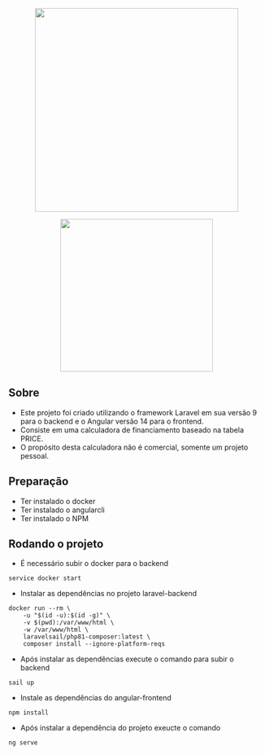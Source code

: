 <p align="center"><a href="https://laravel.com" target="_blank"><img src="https://raw.githubusercontent.com/laravel/art/master/logo-lockup/5%20SVG/2%20CMYK/1%20Full%20Color/laravel-logolockup-cmyk-red.svg" width="400"></a>
</p>
<p align="center"><a href="https://angularjs.org" target="_blank"><img src="https://angularjs.org/img/AngularJS-large.png" width="300"></a></p>

## Sobre

- Este projeto foi criado utilizando o framework Laravel em sua versão 9 para o backend e o Angular versão 14 para o frontend.
- Consiste em uma calculadora de financiamento baseado na tabela PRICE.
- O propósito desta calculadora não é comercial, somente um projeto pessoal.

## Preparação

- Ter instalado o docker
- Ter instalado o angularcli
- Ter instalado o NPM

## Rodando o projeto

- É necessário subir o docker para o backend
```
service docker start
```
- Instalar as dependências no projeto laravel-backend
```
docker run --rm \
    -u "$(id -u):$(id -g)" \
    -v $(pwd):/var/www/html \
    -w /var/www/html \
    laravelsail/php81-composer:latest \
    composer install --ignore-platform-reqs
```
- Após instalar as dependências execute o comando para subir o backend
```
sail up
```
- Instale as dependências do angular-frontend
```
npm install
```
- Após instalar a dependência do projeto exeucte o comando
```
ng serve
```
